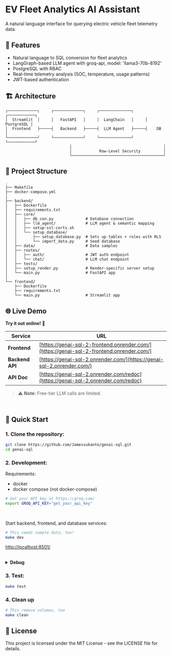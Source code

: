 # EV Fleet Analytics AI Assistant

A natural language interface for querying electric vehicle fleet telemetry data. 

## 🌟 Features

- Natural language to SQL conversion for fleet analytics
- LangGraph-based LLM agent with groq-api, model: 'llama3-70b-8192'
- PostgreSQL with RBAC
- Real-time telemetry analysis (SOC, temperature, usage patterns)
- JWT-based authentication

## 🏗 Architecture

```
┌─────────────┐     ┌─────────────┐     ┌──────────────┐     ┌────────────┐
│  Streamlit  │     │   FastAPI   │     │  LangChain   │     │ PostgreSQL │
│  Frontend   ├─────┤   Backend   ├─────┤  LLM Agent   ├─────┤    DB      │
└─────────────┘     └─────────────┘     └──────────────┘     └────────────┘
                            │                                        │
                            │            Row-Level Security          │
                            └────────────────────────────────────────┘
```

## 📁 Project Structure

```
.
├── Makefile                    
├── docker-compose.yml    
│   
├── backend/                   
│   ├── Dockerfile
│   ├── requirements.txt
│   ├── core/
│   │   ├── db_con.py              # Database connection 
│   │   ├── llm_agent/             # LLM agent & semantic mapping
│   │   ├── setup-ssl-certs.sh  
│   │   └── setup_database/     
│   │       ├── setup_database.py  # Sets up tables + roles with RLS
│   │       └── import_data.py     # Seed database
│   ├── data/                      # Data samples
│   ├── routes/                
│   │   ├── auth/                  # JWT auth endpoint
│   │   └── chat/                  # LLM chat endpoint
│   ├── tests/                  
│   ├── setup_render.py            # Render-specific server setup 
│   └── main.py                    # FastAPI app
│  
└── frontend/                  
    ├── Dockerfile
    ├── requirements.txt                   
    └── main.py                    # Streamlit app
```


## 🌐 Live Demo

**Try it out online!** 🚀

| Service | URL |
|---------|-----|
| **Frontend** | [https://genai-sql-2-frontend.onrender.com/](https://genai-sql-2-frontend.onrender.com/) |
| **Backend API** | [https://genai-sql-2.onrender.com/](https://genai-sql-2.onrender.com/) |
| **API Doc** | [https://genai-sql-2.onrender.com/redoc](https://genai-sql-2.onrender.com/redoc) |

> ⚠️ **Note:** Free-tier LLM calls are limited.

<br>

## 🚀 Quick Start

### 1. Clone the repository:
   ```bash
   git clone https://github.com/Jamessukanto/genai-sql.git
   cd genai-sql
   ```

### 2. Development:

   Requirements:
   - docker
   - docker compose (not docker-compose)


   ```bash
   # Get your API key at https://groq.com/
   export GROQ_API_KEY="get_your_api_key"
   ```
   <br>

   Start backend, frontend, and database services: 
   ```bash
   # This seeds sample data, too!
   make dev
   ```
   [http://localhost:8501/](http://localhost:8501/)
   
   <br>


   <details>
   <summary><strong>Debug</strong></summary>

   ```bash
   # View logs
   docker compose logs frontend
   docker compose logs backend
   docker compose logs db
   ```

   </details>




### 3. Test:
   ```bash
   make test
   ```

### 4. Clean up
   ```bash
   # This remove volumes, too
   make clean
   ```





## 📜 License

This project is licensed under the MIT License - see the LICENSE file for details.













